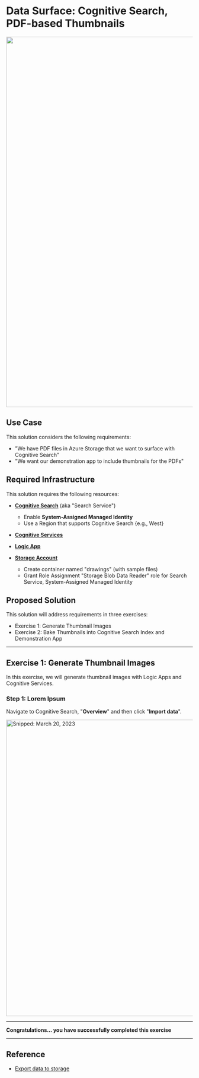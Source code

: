 # Data Surface: Cognitive Search, PDF-based Thumbnails

<img src="https://user-images.githubusercontent.com/44923999/230160251-0512dbaf-df45-47e0-b002-1bf8fa93aebf.png" width="1000" />

## Use Case
This solution considers the following requirements:

* "We have PDF files in Azure Storage that we want to surface with Cognitive Search"
* "We want our demonstration app to include thumbnails for the PDFs"

## Required Infrastructure
This solution requires the following resources:

* [**Cognitive Search**](https://azure.microsoft.com/en-us/products/search) (aka "Search Service")
  * Enable **System-Assigned Managed Identity**
  * Use a Region that supports Cognitive Search {e.g., West}

* [**Cognitive Services**](https://learn.microsoft.com/en-us/azure/cognitive-services/)

* [**Logic App**](https://learn.microsoft.com/en-us/azure/logic-apps/)

* [**Storage Account**](Infrastructure_StorageAccount.md)
  * Create container named "drawings" (with sample files)
  * Grant Role Assignment "Storage Blob Data Reader" role for Search Service, System-Assigned Managed Identity

## Proposed Solution
This solution will address requirements in three exercises:

* Exercise 1: Generate Thumbnail Images
* Exercise 2: Bake Thumbnails into Cognitive Search Index and Demonstration App

-----

## Exercise 1: Generate Thumbnail Images
In this exercise, we will generate thumbnail images with Logic Apps and Cognitive Services.

### Step 1: Lorem Ipsum
Navigate to Cognitive Search, "**Overview**" and then click "**Import data**".

<img src="https://user-images.githubusercontent.com/44923999/226375829-57106809-9582-46b5-ba64-638d3348e36b.png" width="800" title="Snipped: March 20, 2023" />

-----

**Congratulations... you have successfully completed this exercise**

-----

## Reference

* [Export data to storage](https://learn.microsoft.com/en-us/azure/data-explorer/kusto/management/data-export/export-data-to-storage)
